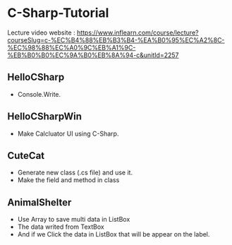 # C-Sharp-Tutorial
Lecture video website : https://www.inflearn.com/course/lecture?courseSlug=c-%EC%B4%88%EB%B3%B4-%EA%B0%95%EC%A2%8C-%EC%98%88%EC%A0%9C%EB%A1%9C-%EB%B0%B0%EC%9A%B0%EB%8A%94-c&unitId=2257

## HelloCSharp
- Console.Write.

## HelloCSharpWin
- Make Calcluator UI using C-Sharp.

## CuteCat
- Generate new class (.cs file) and use it.
- Make the field and method in class

## AnimalShelter
- Use Array to save multi data in ListBox 
- The data writed from TextBox
- And if we Click the data in ListBox that will be appear on the label.
